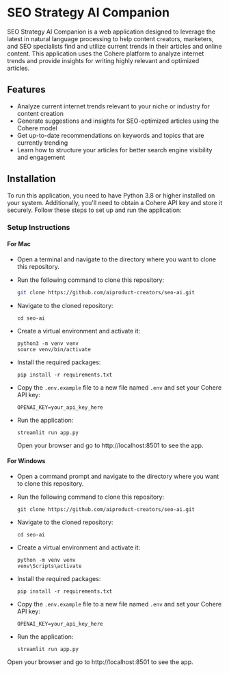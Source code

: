 # SEO Strategy AI Companion

SEO Strategy AI Companion is a web application designed to leverage the latest in natural language processing to help content creators, marketers, and SEO specialists find and utilize current trends in their articles and online content. This application uses the Cohere platform to analyze internet trends and provide insights for writing highly relevant and optimized articles.

## Features

- Analyze current internet trends relevant to your niche or industry for content creation
- Generate suggestions and insights for SEO-optimized articles using the Cohere model
- Get up-to-date recommendations on keywords and topics that are currently trending
- Learn how to structure your articles for better search engine visibility and engagement

## Installation

To run this application, you need to have Python 3.8 or higher installed on your system. Additionally, you'll need to obtain a Cohere API key and store it securely. Follow these steps to set up and run the application:

### Setup Instructions

#### For Mac

- Open a terminal and navigate to the directory where you want to clone this repository.
- Run the following command to clone this repository:

    ```bash
    git clone https://github.com/aiproduct-creators/seo-ai.git
    ```
- Navigate to the cloned repository:

    ```
    cd seo-ai
    ```
- Create a virtual environment and activate it:
    ```
    python3 -m venv venv
    source venv/bin/activate
    ```
- Install the required packages:
    ```
    pip install -r requirements.txt
    ```
- Copy the `.env.example` file to a new file named `.env` and set your Cohere API key:
    ```
    OPENAI_KEY=your_api_key_here
    ```
- Run the application:
    ```
    streamlit run app.py
    ```
    Open your browser and go to http://localhost:8501 to see the app.

#### For Windows

- Open a command prompt and navigate to the directory where you want to clone this repository.
- Run the following command to clone this repository:
    ```
    git clone https://github.com/aiproduct-creators/seo-ai.git
    ```
- Navigate to the cloned repository:

    ```
    cd seo-ai
    ```
- Create a virtual environment and activate it:
    ```
    python -m venv venv
    venv\Scripts\activate
    ```
- Install the required packages:
    ```
    pip install -r requirements.txt
    ```
- Copy the `.env.example` file to a new file named `.env` and set your Cohere API key:
    ```
    OPENAI_KEY=your_api_key_here
    ```
- Run the application:
    ```
    streamlit run app.py
    ```
Open your browser and go to http://localhost:8501 to see the app.

